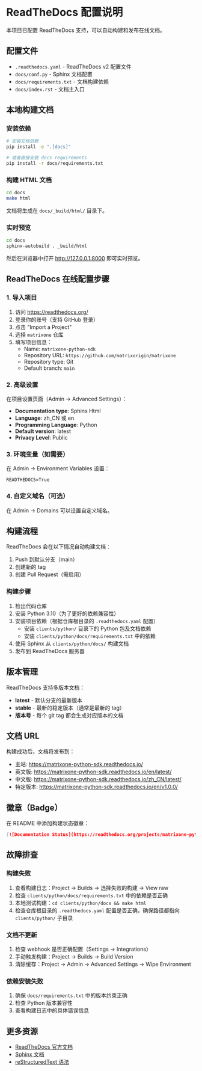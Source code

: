 # ReadTheDocs 配置说明

本项目已配置 ReadTheDocs 支持，可以自动构建和发布在线文档。

## 配置文件

- `.readthedocs.yaml` - ReadTheDocs v2 配置文件
- `docs/conf.py` - Sphinx 文档配置
- `docs/requirements.txt` - 文档构建依赖
- `docs/index.rst` - 文档主入口

## 本地构建文档

### 安装依赖

```bash
# 安装文档依赖
pip install -e ".[docs]"

# 或者直接安装 docs requirements
pip install -r docs/requirements.txt
```

### 构建 HTML 文档

```bash
cd docs
make html
```

文档将生成在 `docs/_build/html/` 目录下。

### 实时预览

```bash
cd docs
sphinx-autobuild . _build/html
```

然后在浏览器中打开 http://127.0.0.1:8000 即可实时预览。

## ReadTheDocs 在线配置步骤

### 1. 导入项目

1. 访问 https://readthedocs.org/
2. 登录你的账号（支持 GitHub 登录）
3. 点击 "Import a Project"
4. 选择 `matrixone` 仓库
5. 填写项目信息：
   - Name: `matrixone-python-sdk`
   - Repository URL: `https://github.com/matrixorigin/matrixone`
   - Repository type: Git
   - Default branch: `main`

### 2. 高级设置

在项目设置页面（Admin -> Advanced Settings）：

- **Documentation type**: Sphinx Html
- **Language**: zh_CN 或 en
- **Programming Language**: Python
- **Default version**: latest
- **Privacy Level**: Public

### 3. 环境变量（如需要）

在 Admin -> Environment Variables 设置：

```
READTHEDOCS=True
```

### 4. 自定义域名（可选）

在 Admin -> Domains 可以设置自定义域名。

## 构建流程

ReadTheDocs 会在以下情况自动构建文档：

1. Push 到默认分支（main）
2. 创建新的 tag
3. 创建 Pull Request（需启用）

### 构建步骤

1. 检出代码仓库
2. 安装 Python 3.10（为了更好的依赖兼容性）
3. 安装项目依赖（根据仓库根目录的 `.readthedocs.yaml` 配置）
   - 安装 `clients/python/` 目录下的 Python 包及文档依赖
   - 安装 `clients/python/docs/requirements.txt` 中的依赖
4. 使用 Sphinx 从 `clients/python/docs/` 构建文档
5. 发布到 ReadTheDocs 服务器

## 版本管理

ReadTheDocs 支持多版本文档：

- **latest** - 默认分支的最新版本
- **stable** - 最新的稳定版本（通常是最新的 tag）
- **版本号** - 每个 git tag 都会生成对应版本的文档

## 文档 URL

构建成功后，文档将发布到：

- 主站: https://matrixone-python-sdk.readthedocs.io/
- 英文版: https://matrixone-python-sdk.readthedocs.io/en/latest/
- 中文版: https://matrixone-python-sdk.readthedocs.io/zh_CN/latest/
- 特定版本: https://matrixone-python-sdk.readthedocs.io/en/v1.0.0/

## 徽章（Badge）

在 README 中添加构建状态徽章：

```markdown
[![Documentation Status](https://readthedocs.org/projects/matrixone-python-sdk/badge/?version=latest)](https://matrixone-python-sdk.readthedocs.io/en/latest/?badge=latest)
```

## 故障排查

### 构建失败

1. 查看构建日志：Project -> Builds -> 选择失败的构建 -> View raw
2. 检查 `clients/python/docs/requirements.txt` 中的依赖是否正确
3. 本地测试构建：`cd clients/python/docs && make html`
4. 检查仓库根目录的 `.readthedocs.yaml` 配置是否正确，确保路径都指向 `clients/python/` 子目录

### 文档不更新

1. 检查 webhook 是否正确配置（Settings -> Integrations）
2. 手动触发构建：Project -> Builds -> Build Version
3. 清除缓存：Project -> Admin -> Advanced Settings -> Wipe Environment

### 依赖安装失败

1. 确保 `docs/requirements.txt` 中的版本约束正确
2. 检查 Python 版本兼容性
3. 查看构建日志中的具体错误信息

## 更多资源

- [ReadTheDocs 官方文档](https://docs.readthedocs.io/)
- [Sphinx 文档](https://www.sphinx-doc.org/)
- [reStructuredText 语法](https://www.sphinx-doc.org/en/master/usage/restructuredtext/basics.html)

